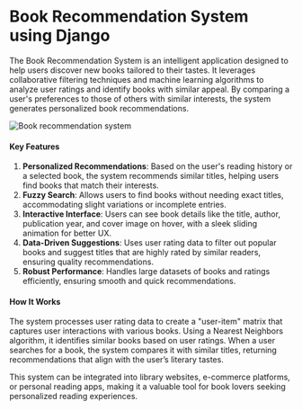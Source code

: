 # Book Recommendation System using Django

The Book Recommendation System is an intelligent application designed to help users discover new books tailored to their tastes. It leverages collaborative filtering techniques and machine learning algorithms to analyze user ratings and identify books with similar appeal. By comparing a user's preferences to those of others with similar interests, the system generates personalized book recommendations.

![Book recommendation system](https://github.com/ShivamKuite07/Book-Recommendation-System-using-Django/edit/main/brsd.gif)

#### Key Features
1. **Personalized Recommendations**: Based on the user's reading history or a selected book, the system recommends similar titles, helping users find books that match their interests.
2. **Fuzzy Search**: Allows users to find books without needing exact titles, accommodating slight variations or incomplete entries.
3. **Interactive Interface**: Users can see book details like the title, author, publication year, and cover image on hover, with a sleek sliding animation for better UX.
4. **Data-Driven Suggestions**: Uses user rating data to filter out popular books and suggest titles that are highly rated by similar readers, ensuring quality recommendations.
5. **Robust Performance**: Handles large datasets of books and ratings efficiently, ensuring smooth and quick recommendations.

#### How It Works
The system processes user rating data to create a "user-item" matrix that captures user interactions with various books. Using a Nearest Neighbors algorithm, it identifies similar books based on user ratings. When a user searches for a book, the system compares it with similar titles, returning recommendations that align with the user’s literary tastes.

This system can be integrated into library websites, e-commerce platforms, or personal reading apps, making it a valuable tool for book lovers seeking personalized reading experiences.

